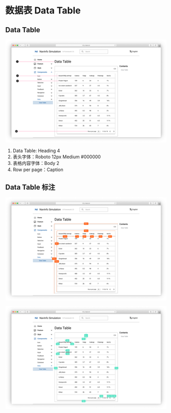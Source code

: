 # 数据表 Data Table

## Data Table

![Data - Data Table](../../../imgs/ns_ui_framework/data/Data_Table1.png)

1. Data Table: Heading 4
2. 表头字体：Roboto 12px Medium #000000
3. 表格内容字体：Body 2
4. Row per page：Caption

## Data Table 标注

![Data - Data Table2](../../../imgs/ns_ui_framework/data/Data_Table2.png)

![Data - Data Table3](../../../imgs/ns_ui_framework/data/Data_Table3.png)